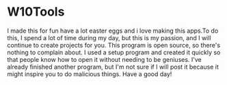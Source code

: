 # W10Tools
I made this for fun have a lot easter eggs and i love making this apps.To do this, I spend a lot of time during my day, but this is my passion, and I will continue to create projects for you. This program is open source, so there's nothing to complain about. I used a setup program and created it quickly so that people know how to open it without needing to be geniuses. I've already finished another program, but I'm not sure if I will post it because it might inspire you to do malicious things. Have a good day!
